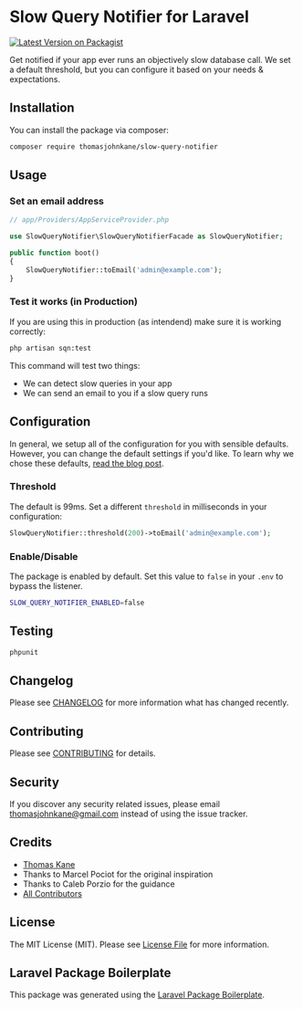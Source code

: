 # Slow Query Notifier for Laravel

[![Latest Version on Packagist](https://img.shields.io/packagist/v/thomasjohnkane/slow-query-notifier.svg?style=flat-square)](https://packagist.org/packages/thomasjohnkane/slow-query-notifier)

Get notified if your app ever runs an objectively slow database call. We set a default threshold, but you can configure it based on your needs & expectations.

## Installation

You can install the package via composer:

```bash
composer require thomasjohnkane/slow-query-notifier
```
## Usage
### Set an email address
```php
// app/Providers/AppServiceProvider.php

use SlowQueryNotifier\SlowQueryNotifierFacade as SlowQueryNotifier;

public function boot()
{
    SlowQueryNotifier::toEmail('admin@example.com');
}
```
### Test it works (in Production)
If you are using this in production (as intendend) make sure it is working correctly:
```bash
php artisan sqn:test
```
This command will test two things:

- We can detect slow queries in your app
- We can send an email to you if a slow query runs

## Configuration

In general, we setup all of the configuration for you with sensible defaults. However, you can change the default settings if you'd like. To learn why we chose these defaults, <a href="#">read the blog post</a>.

### Threshold

The default is 99ms. Set a different `threshold` in milliseconds in your configuration:
```php
SlowQueryNotifier::threshold(200)->toEmail('admin@example.com');
```
### Enable/Disable

The package is enabled by default. Set this value to `false` in your `.env` to bypass the listener.
```bash
SLOW_QUERY_NOTIFIER_ENABLED=false
```
## Testing

``` bash
phpunit
```

## Changelog

Please see [CHANGELOG](CHANGELOG.md) for more information what has changed recently.

## Contributing

Please see [CONTRIBUTING](CONTRIBUTING.md) for details.

## Security

If you discover any security related issues, please email thomasjohnkane@gmail.com instead of using the issue tracker.

## Credits

- [Thomas Kane](https://github.com/thomasjohnkane)
- Thanks to Marcel Pociot for the original inspiration
- Thanks to Caleb Porzio for the guidance
- [All Contributors](../../contributors)

## License

The MIT License (MIT). Please see [License File](LICENSE.md) for more information.

## Laravel Package Boilerplate

This package was generated using the [Laravel Package Boilerplate](https://laravelpackageboilerplate.com).
